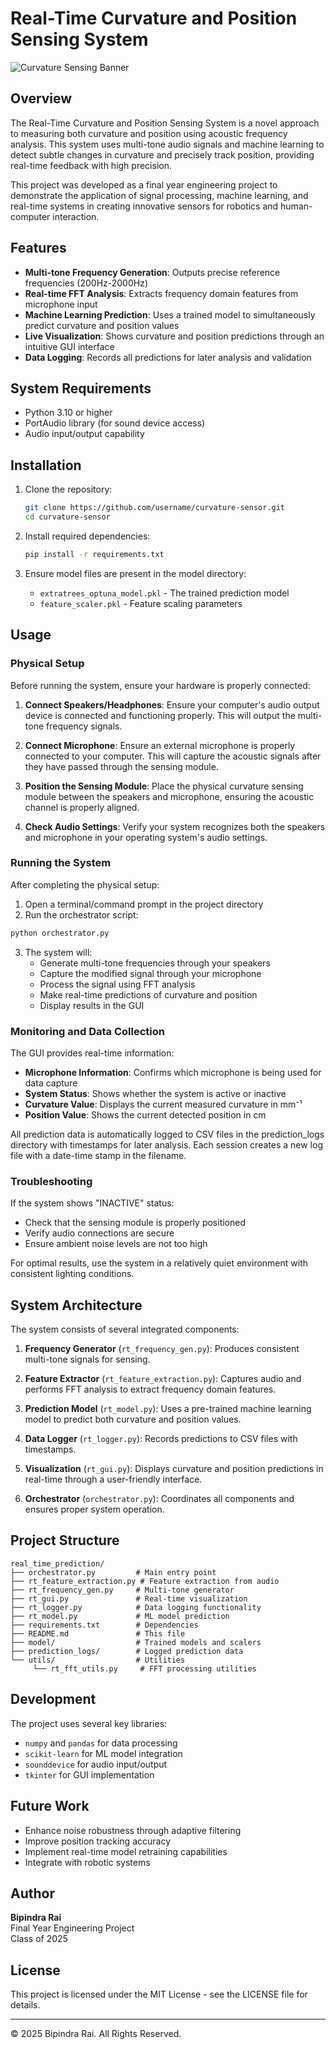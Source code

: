 # Real-Time Curvature and Position Sensing System

![Curvature Sensing Banner](https://via.placeholder.com/800x200?text=Curvature+and+Position+Sensing+System)

## Overview

The Real-Time Curvature and Position Sensing System is a novel approach to measuring both curvature and position using acoustic frequency analysis. This system uses multi-tone audio signals and machine learning to detect subtle changes in curvature and precisely track position, providing real-time feedback with high precision.

This project was developed as a final year engineering project to demonstrate the application of signal processing, machine learning, and real-time systems in creating innovative sensors for robotics and human-computer interaction.

## Features

- **Multi-tone Frequency Generation**: Outputs precise reference frequencies (200Hz-2000Hz)
- **Real-time FFT Analysis**: Extracts frequency domain features from microphone input
- **Machine Learning Prediction**: Uses a trained model to simultaneously predict curvature and position values
- **Live Visualization**: Shows curvature and position predictions through an intuitive GUI interface
- **Data Logging**: Records all predictions for later analysis and validation

## System Requirements

- Python 3.10 or higher
- PortAudio library (for sound device access)
- Audio input/output capability

## Installation

1. Clone the repository:
    ```bash
    git clone https://github.com/username/curvature-sensor.git
    cd curvature-sensor
    ```

2. Install required dependencies:
    ```bash
    pip install -r requirements.txt
    ```

3. Ensure model files are present in the model directory:
    - `extratrees_optuna_model.pkl` - The trained prediction model
    - `feature_scaler.pkl` - Feature scaling parameters

## Usage

### Physical Setup

Before running the system, ensure your hardware is properly connected:

1. **Connect Speakers/Headphones**: Ensure your computer's audio output device is connected and functioning properly. This will output the multi-tone frequency signals.

2. **Connect Microphone**: Ensure an external microphone is properly connected to your computer. This will capture the acoustic signals after they have passed through the sensing module.

3. **Position the Sensing Module**: Place the physical curvature sensing module between the speakers and microphone, ensuring the acoustic channel is properly aligned.

4. **Check Audio Settings**: Verify your system recognizes both the speakers and microphone in your operating system's audio settings.

### Running the System

After completing the physical setup:

1. Open a terminal/command prompt in the project directory
2. Run the orchestrator script:

```bash
python orchestrator.py
```

3. The system will:
   - Generate multi-tone frequencies through your speakers
   - Capture the modified signal through your microphone
   - Process the signal using FFT analysis
   - Make real-time predictions of curvature and position
   - Display results in the GUI

### Monitoring and Data Collection

The GUI provides real-time information:

- **Microphone Information**: Confirms which microphone is being used for data capture
- **System Status**: Shows whether the system is active or inactive
- **Curvature Value**: Displays the current measured curvature in mm⁻¹
- **Position Value**: Shows the current detected position in cm

All prediction data is automatically logged to CSV files in the prediction_logs directory with timestamps for later analysis. Each session creates a new log file with a date-time stamp in the filename.

### Troubleshooting

If the system shows "INACTIVE" status:
- Check that the sensing module is properly positioned
- Verify audio connections are secure
- Ensure ambient noise levels are not too high

For optimal results, use the system in a relatively quiet environment with consistent lighting conditions.

## System Architecture

The system consists of several integrated components:

1. **Frequency Generator** (`rt_frequency_gen.py`): Produces consistent multi-tone signals for sensing.

2. **Feature Extractor** (`rt_feature_extraction.py`): Captures audio and performs FFT analysis to extract frequency domain features.

3. **Prediction Model** (`rt_model.py`): Uses a pre-trained machine learning model to predict both curvature and position values.

4. **Data Logger** (`rt_logger.py`): Records predictions to CSV files with timestamps.

5. **Visualization** (`rt_gui.py`): Displays curvature and position predictions in real-time through a user-friendly interface.

6. **Orchestrator** (`orchestrator.py`): Coordinates all components and ensures proper system operation.

## Project Structure

```
real_time_prediction/
├── orchestrator.py         # Main entry point
├── rt_feature_extraction.py # Feature extraction from audio
├── rt_frequency_gen.py     # Multi-tone generator
├── rt_gui.py               # Real-time visualization
├── rt_logger.py            # Data logging functionality
├── rt_model.py             # ML model prediction
├── requirements.txt        # Dependencies
├── README.md               # This file
├── model/                  # Trained models and scalers
├── prediction_logs/        # Logged prediction data
└── utils/                  # Utilities
     └── rt_fft_utils.py     # FFT processing utilities
```

## Development

The project uses several key libraries:
- `numpy` and `pandas` for data processing
- `scikit-learn` for ML model integration
- `sounddevice` for audio input/output
- `tkinter` for GUI implementation

## Future Work

- Enhance noise robustness through adaptive filtering
- Improve position tracking accuracy
- Implement real-time model retraining capabilities
- Integrate with robotic systems

## Author

**Bipindra Rai**  
Final Year Engineering Project  
Class of 2025  

## License

This project is licensed under the MIT License - see the LICENSE file for details.

---

© 2025 Bipindra Rai. All Rights Reserved.
